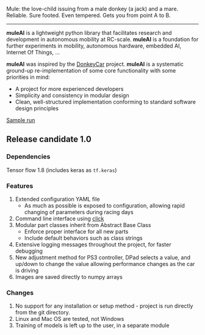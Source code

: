 Mule: the love-child issuing from a male donkey (a jack) and a mare. Reliable. Sure footed. Even tempered. Gets you from point A to B. 

---

**muleAI** is a lightweight python library that facilitates research and development in autonomous mobility at RC-scale. **muleAI** is a foundation for further experiments in mobility, autonomous hardware, embedded AI, Internet Of Things, ...


**muleAI** was inspired by the [DonkeyCar](http://www.donkeycar.com/) project. **muleAI** is a systematic ground-up re-implementation of some core functionality with some priorities in mind:
* A project for more experienced developers
* Simplicity and consistency in modular design
* Clean, well-structured implementation conforming to standard software design principles

[Sample run](https://youtu.be/Jmw1rkYdi4Y)

## Release candidate 1.0

### Dependencies
Tensor flow 1.8 (includes keras as `tf.keras`)

### Features
1. Extended configuration YAML file 
   * As much as possible is exposed to configuration, allowing rapid changing of parameters during racing days
1. Command line interface using [click](http://click.pocoo.org/5/)
1. Modular part classes inherit from Abstract Base Class
   * Enforce proper interface for all new parts
   * Include default behaviors such as class strings
1. Extensive logging messages throughout the project, for faster debugging
1. New adjustment method for PS3 controller, DPad selects a value, and up/down to change the value allowing performance changes as the car is driving
1. Images are saved directly to numpy arrays

### Changes
1. No support for any installation or setup method - project is run directly from the git directory. 
1. Linux and Mac OS are tested, not Windows
1. Training of models is left up to the user, in a separate module

